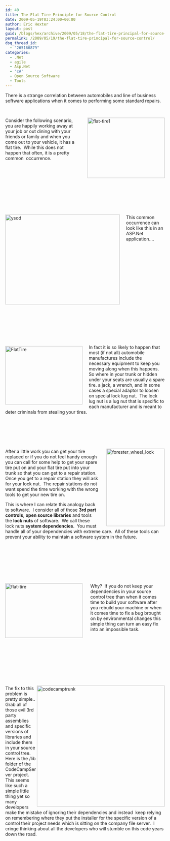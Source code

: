 ```yaml
---
id: 40
title: The Flat Tire Principle for Source Control
date: 2009-05-19T03:24:00+00:00
author: Eric Hexter
layout: post
guid: /blogs/hex/archive/2009/05/18/the-flat-tire-principal-for-source-control.aspx
permalink: /2009/05/19/the-flat-tire-principal-for-source-control/
dsq_thread_id:
  - "265166879"
categories:
  - .Net
  - agile
  - Asp.Net
  - 'c#'
  - Open Source Software
  - Tools
---
```

There is a strange correlation between automobiles and line of business software applications when it comes to performing some standard repairs.

&nbsp;

[<img border="0" align="right" width="244" src="//lostechies.com/erichexter/files/2011/03/flattire1_thumb_3947DCB0.jpg" alt="flat-tire1" height="190" style="border-right: 0px;border-top: 0px;margin: 0px 0px 0px 25px;border-left: 0px;border-bottom: 0px" />](//lostechies.com/erichexter/files/2011/03/flattire1_579293A6.jpg)Consider the following scenario, you are happily working away at your job or out dining with your friends or family and when you come out to your vehicle, it has a flat tire.&nbsp; While this does not happen that often, it is a pretty common&nbsp; occurrence.&nbsp; 

&nbsp;

&nbsp;

&nbsp;

&nbsp;

&nbsp;

[<img border="0" align="left" width="362" src="//lostechies.com/erichexter/files/2011/03/ysod_thumb_7FC75D69.jpg" alt="ysod" height="283" style="border-right: 0px;border-top: 0px;margin: 0px 20px 0px 0px;border-left: 0px;border-bottom: 0px" />](//lostechies.com/erichexter/files/2011/03/ysod_305ADB22.jpg)

This common occurrence can look like this in an ASP.Net application&hellip;. 

&nbsp;

&nbsp;

&nbsp;

&nbsp;

&nbsp;

&nbsp;

&nbsp;

&nbsp;

&nbsp;

&nbsp;

[<img border="0" align="left" width="244" src="//lostechies.com/erichexter/files/2011/03/FlatTire_thumb_2A361F38.jpg" alt="FlatTire" height="184" style="border-right: 0px;border-top: 0px;margin: 5px 20px 10px 0px;border-left: 0px;border-bottom: 0px" />](//lostechies.com/erichexter/files/2011/03/FlatTire_3AAE9033.jpg) In fact it is so likely to happen that most (if not all) automobile manufactures include the necessary equipment to keep you moving along when this happens.&nbsp; So where in your trunk or hidden under your seats are usually a spare tire. a jack, a wrench, and in some cases a special adaptor to loosen on special lock lug nut.&nbsp; The lock lug nut is a lug nut that is specific to each manufacturer and is meant to deter criminals from stealing your tires.&nbsp;&nbsp;&nbsp; 

&nbsp;

&nbsp;

&nbsp;

[<img border="0" align="right" width="184" src="//lostechies.com/erichexter/files/2011/03/forester_wheel_lock_thumb_15472D76.jpg" alt="forester_wheel_lock" height="244" style="border-right: 0px;border-top: 0px;margin: 0px 0px 0px 25px;border-left: 0px;border-bottom: 0px" />](//lostechies.com/erichexter/files/2011/03/forester_wheel_lock_3A44EDEF.jpg)After a little work you can get your tire replaced or if you do not feel handy enough you can call for some help to get your spare tire put on and your flat tire put into your trunk so that you can get to a repair station.&nbsp; Once you get to a repair station they will ask for your lock nut.&nbsp; The repair stations do not want spend the time working with the wrong tools to get your new tire on.&nbsp; 

This is where I can relate this analogy back to software.&nbsp; I consider all of those **3rd part controls**, **open source libraries** and tools the **lock nuts** of software.&nbsp; We call these lock nuts **system dependencies**.&nbsp; You must handle all of your dependencies with extreme care.&nbsp; All of these tools can prevent your ability to maintain a software system in the future.&nbsp; 

&nbsp;

&nbsp;

&nbsp;

&nbsp;

[<img border="0" align="left" width="244" src="//lostechies.com/erichexter/files/2011/03/flattire_thumb_3902E5C1.jpg" alt="flat-tire" height="172" style="border-right: 0px;border-top: 0px;margin: 0px 25px 0px 0px;border-left: 0px;border-bottom: 0px" />](//lostechies.com/erichexter/files/2011/03/flattire_1783B632.jpg) Why?&nbsp; If you do not keep your dependencies in your source control tree than when it comes time to build your software after you rebuild your machine or when it comes time to fix a bug brought on by environmental changes this simple thing can turn an easy fix into an impossible task.

&nbsp;

&nbsp;

&nbsp;

&nbsp;

&nbsp;

[<img border="0" align="right" width="404" src="//lostechies.com/erichexter/files/2011/03/codecamptrunk_thumb_39057672.jpg" alt="codecamptrunk" height="381" style="border-right: 0px;border-top: 0px;margin-left: 0px;border-left: 0px;margin-right: 0px;border-bottom: 0px" />](//lostechies.com/erichexter/files/2011/03/codecamptrunk_3015E433.jpg) The fix to this problem is pretty simple.. Grab all of those evil 3rd party assemblies and specific versions of libraries and include them in your source control tree.&nbsp; Here is the /lib folder of the CodeCampServer project.&nbsp; This seems like such a simple little thing yet so many developers make the mistake of ignoring their dependencies and instead&nbsp; keep relying on remembering where they put the installer for the specific version of a control their project needs which is sitting on the company file server.&nbsp; I cringe thinking about all the developers who will stumble on this code years down the road.